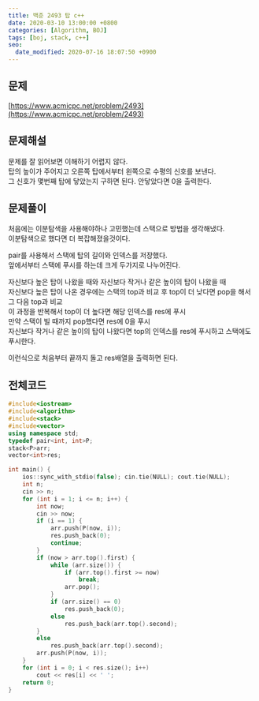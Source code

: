 ```yaml
---
title: 백준 2493 탑 c++
date: 2020-03-10 13:00:00 +0800
categories: [Algorithm, BOJ]
tags: [boj, stack, c++]
seo:
  date_modified: 2020-07-16 18:07:50 +0900
---
```


## 문제
[https://www.acmicpc.net/problem/2493](https://www.acmicpc.net/problem/2493)  


## 문제해설
문제를 잘 읽어보면 이해하기 어렵지 않다.  
탑의 높이가 주어지고 오른쪽 탑에서부터 왼쪽으로 수평의 신호를 보낸다.  
그 신호가 몇번째 탑에 닿았는지 구하면 된다.  안닿았다면 0을 출력한다.  

## 문제풀이
처음에는 이분탐색을 사용해야하나 고민했는데 스택으로 방법을 생각해냈다.  
이분탐색으로 했다면 더 복잡해졌을것이다.  

pair를 사용해서 스택에 탑의 길이와 인덱스를 저장했다.  
앞에서부터 스택에 푸시를 하는데 크게 두가지로 나누어진다.  

자신보다 높은 탑이 나왔을 때와 자신보다 작거나 같은 높이의 탑이 나왔을 때  
자신보다 높은 탑이 나온 경우에는 스택의 top과 비교 후 top이 더 낮다면 pop을 해서 그 다음 top과 비교  
이 과정을 반복해서 top이 더 높다면 해당 인덱스를 res에 푸시  
만약 스택이 빌 때까지 pop했다면 res에 0을 푸시  
자신보다 작거나 같은 높이의 탑이 나왔다면 top의 인덱스를 res에 푸시하고 스택에도 푸시한다.

이런식으로 처음부터 끝까지 돌고 res배열을 출력하면 된다.  

## 전체코드
```c++
#include<iostream>
#include<algorithm>
#include<stack>
#include<vector>
using namespace std;
typedef pair<int, int>P;
stack<P>arr;
vector<int>res;

int main() {
    ios::sync_with_stdio(false); cin.tie(NULL); cout.tie(NULL);
    int n;
    cin >> n;
    for (int i = 1; i <= n; i++) {
        int now;
        cin >> now;
        if (i == 1) {
            arr.push(P(now, i));
            res.push_back(0);
            continue;
        }
        if (now > arr.top().first) {
            while (arr.size()) {
                if (arr.top().first >= now)
                    break;
                arr.pop();
            }
            if (arr.size() == 0)
                res.push_back(0);
            else
                res.push_back(arr.top().second);
        }
        else 
            res.push_back(arr.top().second);
        arr.push(P(now, i));
    }
    for (int i = 0; i < res.size(); i++) 
        cout << res[i] << ' ';
    return 0;
}
```